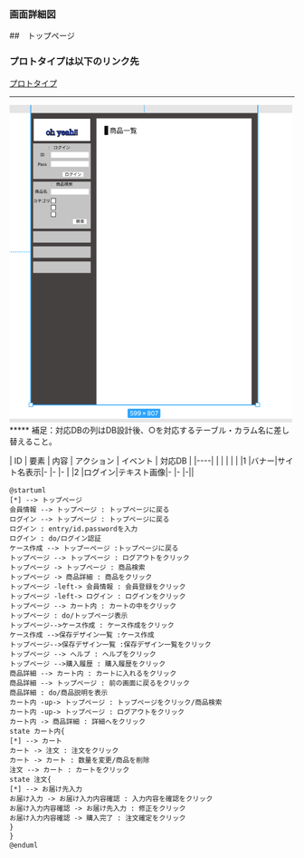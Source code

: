 ### 画面詳細図
##　トップページ
### プロトタイプは以下のリンク先
[プロトタイプ](https://www.figma.com/file/4COEUYXCXgOoSOG21hgThH/Untitled?node-id=1%3A5)
*****
<img src="../img/figma.png" width="500">
*****
補足：対応DBの列はDB設計後、○を対応するテーブル・カラム名に差し替えること。

| ID | 要素 | 内容 | アクション | イベント | 対応DB |
|----|     |      |           |          |       |
|1   |バナー|サイト名表示|-    |-          |-     |
|2   |ログイン|テキスト画像|-    |-        |-||


```@
@startuml
[*] --> トップページ
会員情報 --> トップページ : トップページに戻る
ログイン --> トップページ : トップページに戻る
ログイン : entry/id.passwordを入力
ログイン : do/ログイン認証
ケース作成 --> トップーページ :トップページに戻る
トップページ --> トップページ : ログアウトをクリック
トップページ -> トップページ : 商品検索
トップページ -> 商品詳細 : 商品をクリック
トップページ -left-> 会員情報 : 会員登録をクリック
トップページ -left-> ログイン : ログインをクリック
トップページ --> カート内 : カートの中をクリック
トップページ : do/トップページ表示
トップページ-->ケース作成 : ケース作成をクリック 
ケース作成 -->保存デザイン一覧 :ケース作成
トップページ-->保存デザイン一覧 :保存デザイン一覧をクリック
トップページ --> ヘルプ : ヘルプをクリック
トップページ -->購入履歴 : 購入履歴をクリック
商品詳細 --> カート内 : カートに入れるをクリック
商品詳細 --> トップページ : 前の画面に戻るをクリック
商品詳細 : do/商品説明を表示
カート内 -up-> トップページ : トップページをクリック/商品検索
カート内 -up-> トップページ : ログアウトをクリック
カート内 -> 商品詳細 : 詳細へをクリック
state カート内{
[*] --> カート
カート -> 注文 : 注文をクリック
カート -> カート : 数量を変更/商品を削除
注文 --> カート : カートをクリック
state 注文{
[*] --> お届け先入力
お届け入力 -> お届け入力内容確認 : 入力内容を確認をクリック
お届け入力内容確認 -> お届け先入力 : 修正をクリック
お届け入力内容確認 -> 購入完了 : 注文確定をクリック
}
}
@enduml
```
